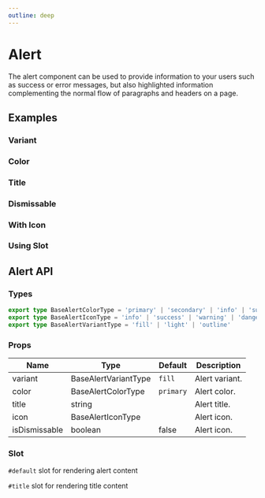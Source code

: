 ```yaml
---
outline: deep
---
```


<script setup lang="ts">
import AlertColor from './demo/alert/alert-color.vue'
import AlertDismissable from './demo/alert/alert-dismissable.vue'
import AlertIcon from './demo/alert/alert-icon.vue'
import AlertTitle from './demo/alert/alert-title.vue'
import AlertSlot from './demo/alert/alert-slot.vue'
import AlertVariant from './demo/alert/alert-variant.vue'
</script>

# Alert

The alert component can be used to provide information to your users such as success or error messages, but also highlighted information complementing the normal flow of paragraphs and headers on a page.

## Examples

### Variant

<!--@include: ./demo/alert/alert-variant.md-->

### Color

<!--@include: ./demo/alert/alert-color.md-->

### Title

<!--@include: ./demo/alert/alert-title.md-->

### Dismissable

<!--@include: ./demo/alert/alert-dismissable.md-->

### With Icon

<!--@include: ./demo/alert/alert-icon.md-->

### Using Slot

<!--@include: ./demo/alert/alert-slot.md-->

## Alert API

### Types

```ts
export type BaseAlertColorType = 'primary' | 'secondary' | 'info' | 'success' | 'warning' | 'danger'
export type BaseAlertIconType = 'info' | 'success' | 'warning' | 'danger'
export type BaseAlertVariantType = 'fill' | 'light' | 'outline'
```

### Props

| Name          | Type                 | Default   | Description    |
| ------------- | -------------------- | --------- | -------------- |
| variant       | BaseAlertVariantType | `fill`    | Alert variant. |
| color         | BaseAlertColorType   | `primary` | Alert color.   |
| title         | string               |           | Alert title.   |
| icon          | BaseAlertIconType    |           | Alert icon.    |
| isDismissable | boolean              | false     | Alert icon.    |

### Slot

`#default` slot for rendering alert content

`#title` slot for rendering title content
